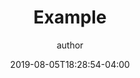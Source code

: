 ---
title: "Example"
description: Post description
author: "author"
date: 2019-08-05T18:28:54-04:00
fictionalDate: ""
image: Social media image
thumbnail: Thumbnail image
categories: []
draft: true
---